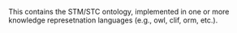 This contains the STM/STC ontology, implemented in one or more knowledge represetnation languages (e.g., owl, clif, orm, etc.).
